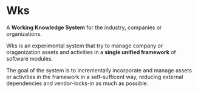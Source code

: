 # Wks
A **Working Knowledge System** for the industry, companies or organizations.

Wks is an experimental system that try to manage company or oraganization assets and activities in a **single unified framework** of software modules.

The goal of the system is to incrementally incorporate and manage assets or activities in the framework in a self-sufficent way, reducing external dependencies and vendor-locks-in as much as possible.


